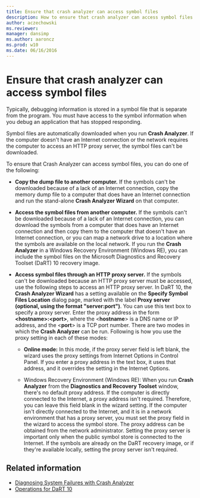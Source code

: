```yaml
---
title: Ensure that crash analyzer can access symbol files
description: How to ensure that crash analyzer can access symbol files.
author: aczechowski
ms.reviewer: 
manager: dansimp
ms.author: aaroncz
ms.prod: w10
ms.date: 06/16/2016
---
```



# Ensure that crash analyzer can access symbol files

Typically, debugging information is stored in a symbol file that is separate from the program. You must have access to the symbol information when you debug an application that has stopped responding.

Symbol files are automatically downloaded when you run **Crash Analyzer**. If the computer doesn't have an Internet connection or the network requires the computer to access an HTTP proxy server, the symbol files can't be downloaded.

To ensure that Crash Analyzer can access symbol files, you can do one of the following:

- **Copy the dump file to another computer.** If the symbols can't be downloaded because of a lack of an Internet connection, copy the memory dump file to a computer that does have an Internet connection and run the stand-alone **Crash Analyzer Wizard** on that computer.

- **Access the symbol files from another computer.** If the symbols can't be downloaded because of a lack of an Internet connection, you can download the symbols from a computer that does have an Internet connection and then copy them to the computer that doesn't have an Internet connection, or you can map a network drive to a location where the symbols are available on the local network. If you run the **Crash Analyzer** in a Windows Recovery Environment (Windows RE), you can include the symbol files on the Microsoft Diagnostics and Recovery Toolset (DaRT) 10 recovery image.

- **Access symbol files through an HTTP proxy server.** If the symbols can't be downloaded because an HTTP proxy server must be accessed, use the following steps to access an HTTP proxy server. In DaRT 10, the **Crash Analyzer Wizard** has a setting available on the **Specify Symbol Files Location** dialog page, marked with the label **Proxy server (optional, using the format "server:port")**. You can use this text box to specify a proxy server. Enter the proxy address in the form **&lt;hostname&gt;:&lt;port&gt;**, where the &lt;**hostname**&gt; is a DNS name or IP address, and the &lt;**port**&gt; is a TCP port number. There are two modes in which the **Crash Analyzer** can be run. Following is how you use the proxy setting in each of these modes:

    - **Online mode:** In this mode, if the proxy server field is left blank, the wizard uses the proxy settings from Internet Options in Control Panel. If you enter a proxy address in the text box, it uses that address, and it overrides the setting in the Internet Options.

    - Windows Recovery Environment (Windows RE): When you run **Crash Analyzer** from the **Diagnostics and Recovery Toolset** window, there's no default proxy address. If the computer is directly connected to the Internet, a proxy address isn't required. Therefore, you can leave this field blank in the wizard setting. If the computer isn't directly connected to the Internet, and it is in a network environment that has a proxy server, you must set the proxy field in the wizard to access the symbol store. The proxy address can be obtained from the network administrator. Setting the proxy server is important only when the public symbol store is connected to the Internet. If the symbols are already on the DaRT recovery image, or if they're available locally, setting the proxy server isn't required.

## Related information

- [Diagnosing System Failures with Crash Analyzer](diagnosing-system-failures-with-crash-analyzer-dart-10.md)
- [Operations for DaRT 10](operations-for-dart-10.md)
